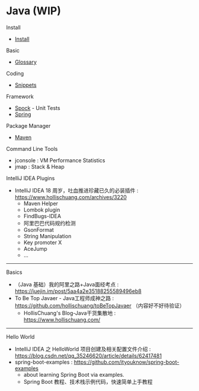 # Java (WIP)

Install

- [Install](/snips/java/install.md)

Basic

- [Glossary](/snips/java/glossary.md)

Coding

- [Snippets](/snips/java/snippets.md)

Framework

- [Spock](/snips/java/spock.md) - Unit Tests
- [Spring](/snips/java/spring.md)

Package Manager

- [Maven](/snips/java/maven.md)

Command Line Tools

- jconsole : VM Performance Statistics
- jmap : Stack & Heap

IntelliJ IDEA Plugins

- IntelliJ IDEA 18 周岁，吐血推进珍藏已久的必装插件 : https://www.hollischuang.com/archives/3220
    - Maven Helper
    - Lombok plugin
    - FindBugs-IDEA
    - 阿里巴巴代码规约检测
    - GsonFormat
    - String Manipulation
    - Key promoter X
    - AceJump
    - …

---

<!-- Interview -->

Basics

- （Java 基础）我的阿里之路+Java面经考点 : https://juejin.im/post/5aa4a2e35188255589496eb8
- To Be Top Javaer - Java工程师成神之路 : https://github.com/hollischuang/toBeTopJavaer （内容好不好待验证）
    - HollisChuang's Blog-Java干货集散地 : https://www.hollischuang.com/

---

Hello World

- IntelliJ IDEA 之 HelloWorld 项目创建及相关配置文件介绍 : https://blog.csdn.net/qq_35246620/article/details/62417481
- spring-boot-examples : https://github.com/ityouknow/spring-boot-examples
    - about learning Spring Boot via examples.
    - Spring Boot 教程、技术栈示例代码，快速简单上手教程
